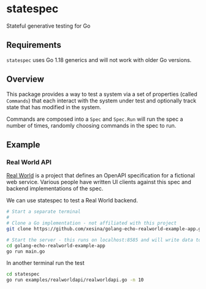 # statespec

Stateful generative testing for Go

## Requirements

`statespec` uses Go 1.18 generics and will not work with older Go versions.

## Overview

This package provides a way to test a system via a set of properties (called `Commands`) that 
each interact with the system under test and optionally track state that has modified in the system.

Commands are composed into a `Spec` and `Spec.Run` will run the spec a number of times, randomly
choosing commands in the spec to run.

## Example

### Real World API

[Real World](https://github.com/gothinkster/realworld) is a project that defines an OpenAPI specification 
for a fictional web service. Various people have written UI clients against this spec and backend 
implementations of the spec.

We can use statespec to test a Real World backend.

```bash
# Start a separate terminal
#
# Clone a Go implementation - not affiliated with this project
git clone https://github.com/xesina/golang-echo-realworld-example-app.git

# Start the server - this runs on localhost:8585 and will write data to a file using sqlite3
cd golang-echo-realworld-example-app
go run main.go
```

In another terminal run the test

```bash
cd statespec
go run examples/realworldapi/realworldapi.go -n 10
```


